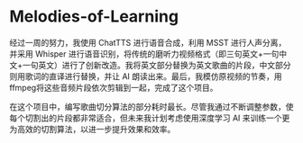 # Melodies-of-Learning
经过一周的努力，我使用 ChatTTS 进行语音合成，利用 MSST 进行人声分离，并采用 Whisper 进行语音识别，将传统的磨听力视频格式（即三句英文+一句中文+一句英文）进行了创新改造。我将英文部分替换为英文歌曲的片段，中文部分则用歌词的直译进行替换，并让 AI 朗读出来。最后，我模仿原视频的节奏，用ffmpeg将这些音频片段依次剪辑到一起，完成了这个项目。

在这个项目中，编写歌曲切分算法的部分耗时最长。尽管我通过不断调整参数，使每个切割出的片段都非常适合，但未来我计划考虑使用深度学习 AI 来训练一个更为高效的切割算法，以进一步提升效果和效率。
